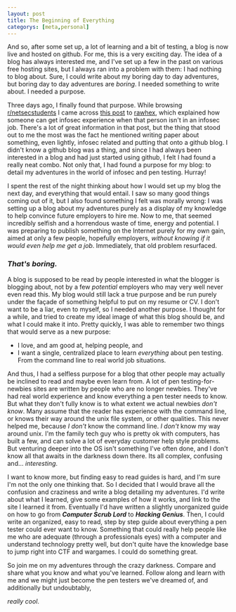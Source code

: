 ```yaml
---
layout: post
title: The Beginning of Everything
categorys: [meta,personal]
---
```


And so, after some set up, a lot of learning and a bit of testing, a blog is now live and hosted on github. For me, this is a very exciting day.
The idea of a blog has always interested me, and I've set up a few in the past on various free hosting sites, but I always ran into a problem
with them: I had nothing to blog about. Sure, I could write about my boring day to day adventures, but boring day to day adventures
are *boring*. I needed something to write about. I needed a purpose.

Three days ago, I finally found that purpose. While browsing [r/netsecstudents][netsecstudents] I came across [this post][post] to [rawhex][rawhex],
which explained how someone can get infosec experience when that person isn't in an infosec job. There's a lot of great information in that post, 
but the thing that stood out to me the most was the fact he mentioned writing paper about something, even lightly, infosec related and putting that
 onto a github blog. I didn't know a github blog was a thing, and since I had always been interested in a blog and had just started using github, 
 I felt I had found a really neat combo. Not only that, I had found a purpose for my blog: to detail my adventures in the world of infosec and pen
 testing. Hurray!

I spent the rest of the night thinking about how I would set up my blog the next day, and everything that would entail. I saw so many good things 
coming out of it, but I also found something I felt was morally wrong: I was setting up a blog about my adventures purely as a display of my knowledge
to help convince future employers to hire me. Now to me, that seemed incredibly selfish and a horrendous waste of time, energy and potential.
I was preparing to publish something on the Internet purely for my own gain, aimed at only a few people, hopefully employers, *without knowing if it 
would even help me get a job*. Immediately, that old problem resurfaced.

### *That's boring.*


A blog is supposed to be read by people interested in what the blogger is blogging about, not by a few *potential* employers who may very well never
even read this. My blog would still lack a true purpose and be run purely under the façade of something helpful to put on my resume or CV. 
I don't want to be a liar, even to myself, so I needed another purpose. I thought for a while, and tried to create my ideal image of what this blog should be, and what
I could make it into. Pretty quickly, I was able to remember two things that would serve as a new purpose: 

* I love, and am good at, helping people, and 
* I want a single, centralized place to learn *everything* about pen testing. From the command line to real world job situations.

And thus, I had a selfless purpose for a blog that other people may actually be inclined to read and maybe even learn from. A lot of pen testing-for-newbies 
sites are written by people who are no longer newbies. They've had real world experience and know everything a pen tester needs to know. But what 
they don't fully know is to what extent we actual newbies *don't know*. Many assume that the reader has experience with the command line, or knows 
their way around the unix file system, or other qualities. This never helped me, because *I don't* know the command line. *I don't* know my way around
unix. I'm the family tech guy who is pretty ok with computers, has built a few, and can solve a lot of everyday customer help style problems. But venturing
deeper into the OS isn't something I've often done, and I don't know all that awaits in the darkness down there. Its all complex, confusing and... *interesting*. 

I want to know more, but finding easy to read guides is hard, and I'm sure I'm not the only one thinking that. So I decided that I would
brave all the confusion and craziness and write a blog detailing my adventures. I'd write about what I learned, give some examples of how it works, 
and link to the site I learned it from. Eventually I'd have written a slightly unorganized guide on how to go from *__Computer Scrub Lord__* to *__Hacking Genius__*. 
Then, I could write an organized, easy to read, step by step guide about everything a pen tester could ever want to know. Something that could really
help people like me who are adequate (through a professionals eyes) with a computer and understand technology pretty well, but don't quite have the 
knowledge base to jump right into CTF and wargames. I could do something great.

So join me on my adventures through the crazy darkness. Compare and share what you know and what you've learned. Follow along and learn with me and we might just become
the pen testers we've dreamed of, and additionally but undoubtably, 

*really cool*.

<!--- References --->

[netsecstudents]: https://www.reddit.com/r/netsecstudents/
[post]: https://www.reddit.com/r/netsecstudents/comments/2wbzn0/building_infosec_experience_when_you_dont_have_an/
[rawhex]: https://rawhex.com/2015/02/no-infosec-experience-no-problem/
